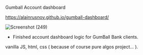 Gumball Account dashboard

https://alainrusnov.github.io/gumball-dashboard/

![Screenshot (249)](https://user-images.githubusercontent.com/71734708/106542092-25cbfc80-64d1-11eb-9576-811a6b541f59.png)

- Finished account dashboard logic for GumBall Bank clients.

vanilla JS, html, css ( because of course pure algos project... ).
